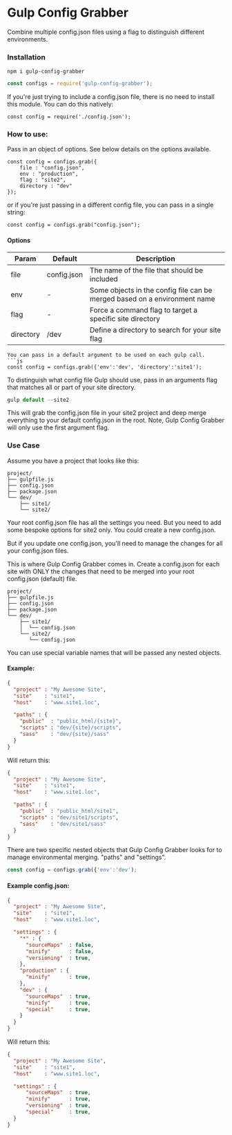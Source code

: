 
# Gulp Config Grabber

Combine multiple config.json files using a flag to distinguish different environments.

### Installation
```
npm i gulp-config-grabber
```
```js
const configs = require('gulp-config-grabber');
```

If you're just trying to include a config.json file, there is no need to install this module. You can do this natively:
```
const config = require('./config.json');
```
### How to use:

Pass in an object of options. See below details on the options available.

```
const config = configs.grab({
	file : "config.json",
	env : "production",
	flag : "site2",
	directory : "dev"
});
```
or if you're just passing in a different config file, you can pass in a single string:

```
const config = configs.grab("config.json");
```
#### Options
| Param | Default | Description |
|--|--|--|
| file | config.json | The name of the file that should be included
| env | - | Some objects in the config file can be merged based on a environment name
| flag | - | Force a command flag to target a specific site directory
| directory | /dev | Define a directory to search for your site flag

```
You can pass in a default argument to be used on each gulp call.
```js
const config = configs.grab({'env':'dev', 'directory':'site1');
```

To distinguish what config file Gulp should use, pass in an arguments flag that
matches all or part of your site directory.
```js
gulp default --site2
```
This will grab the config.json file in your site2 project and deep merge everything
to your default config.json in the root. Note, Gulp Config Grabber will only use the first argument flag.

### Use Case

Assume you have a project that looks like this:
```
project/
├── gulpfile.js
├── config.json
├── package.json
└── dev/
    ├── site1/
    └── site2/
```
Your root config.json file has all the settings you need. But you need to add some
bespoke options for site2 only. You could create a new config.json.

But if you update one config.json, you'll need to manage the changes for all your config.json files.

This is where Gulp Config Grabber comes in. Create a config.json for each site
with ONLY the changes that need to be merged into your root config.json (default) file.
```
project/
├── gulpfile.js
├── config.json
├── package.json
└── dev/
    ├── site1/
    │  └── config.json
    └── site2/
       └── config.json
```
You can use special variable names that will be passed any nested objects.

#### Example:
```json
{
  "project" : "My Awesome Site",
  "site"    : "site1",
  "host"    : "www.site1.loc",

  "paths" : {
    "public"  : "public_html/{site}",
    "scripts" : "dev/{site}/scripts",
    "sass"    : "dev/{site}/sass"
  }
}
```
Will return this:
```json
{
  "project" : "My Awesome Site",
  "site"    : "site1",
  "host"    : "www.site1.loc",

  "paths" : {
    "public"  : "public_html/site1",
    "scripts" : "dev/site1/scripts",
    "sass"    : "dev/site1/sass"
  }
}
```
There are two specific nested objects that Gulp Config Grabber looks for to manage environmental merging. "paths" and "settings".

```js
const config = configs.grab({'env':'dev');
```

#### Example config.json:
```json
{
  "project" : "My Awesome Site",
  "site"    : "site1",
  "host"    : "www.site1.loc",

  "settings" : {
    "*" : {
      "sourceMaps"  : false,
      "minify"	    : false,
      "versioning"  : true,
    },
    "production" : {
      "minify"	    : true,
    },
    "dev" : {
      "sourceMaps"  : true,
      "minify"	    : true,
      "special"	    : true,
    }
  }
}
```
Will return this:
```json
{
  "project" : "My Awesome Site",
  "site"    : "site1",
  "host"    : "www.site1.loc",

  "settings" : {
      "sourceMaps"  : true,
      "minify"	    : true,
      "versioning"  : true,
      "special"	    : true,
  }
}
```
